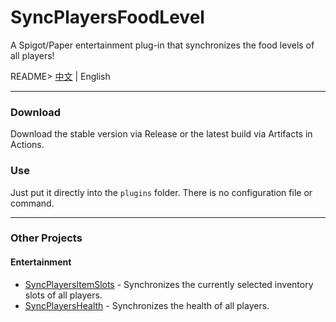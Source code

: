 # SyncPlayersFoodLevel
A Spigot/Paper entertainment plug-in that synchronizes the food levels of all players!

README> [中文](../README.MD) | English

------------

### Download
Download the stable version via Release or the latest build via Artifacts in Actions.

### Use
Just put it directly into the `plugins` folder. There is no configuration file or command.

------------

### Other Projects
#### Entertainment
- [SyncPlayersItemSlots](https://github.com/JackCraftTeam/SyncPlayersItemSlots) - Synchronizes the currently selected inventory slots of all players.
- [SyncPlayersHealth](https://github.com/JackCraftTeam/SyncPlayersHealth) - Synchronizes the health of all players.
